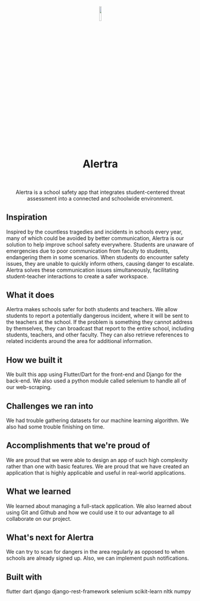 <br />

<p align="middle">
    <img src="https://github.com/antz22/Alertra/blob/master/assets/logo.svg" width="10%" style="margin-bottom:0;">
    <h1 align="center" style="margin-top:0;">Alertra</h1>
</p>

<br />

<p align="middle">
  Alertra is a school safety app that integrates student-centered threat assessment into a connected and schoolwide environment.
</p>

## Inspiration
Inspired by the countless tragedies and incidents in schools every year, many of which could be avoided by better communication, Alertra is our solution to help improve school safety everywhere. Students are unaware of emergencies due to poor communication from faculty to students, endangering them in some scenarios. When students do encounter safety issues, they are unable to quickly inform others, causing danger to escalate. Alertra solves these communication issues simultaneously, facilitating student-teacher interactions to create a safer workspace.

## What it does
Alertra makes schools safer for both students and teachers. We allow students to report a potentially dangerous incident, where it will be sent to the teachers at the school. If the problem is something they cannot address by themselves, they can broadcast that report to the entire school, including students, teachers, and other faculty. They can also retrieve references to related incidents around the area for additional information.

## How we built it
We built this app using Flutter/Dart for the front-end and Django for the back-end. We also used a python module called selenium to handle all of our web-scraping.

## Challenges we ran into
We had trouble gathering datasets for our machine learning algorithm. We also had some trouble finishing on time.

## Accomplishments that we're proud of
We are proud that we were able to design an app of such high complexity rather than one with basic features. We are proud that we have created an application that is highly applicable and useful in real-world applications.

## What we learned
We learned about managing a full-stack application. We also learned about using Git and Github and how we could use it to our advantage to all collaborate on our project.

## What's next for Alertra
We can try to scan for dangers in the area regularly as opposed to when schools are already signed up. Also, we can implement push notifications.

## Built with
  flutter
  dart
  django
  django-rest-framework
  selenium
  scikit-learn
  nltk
  numpy
